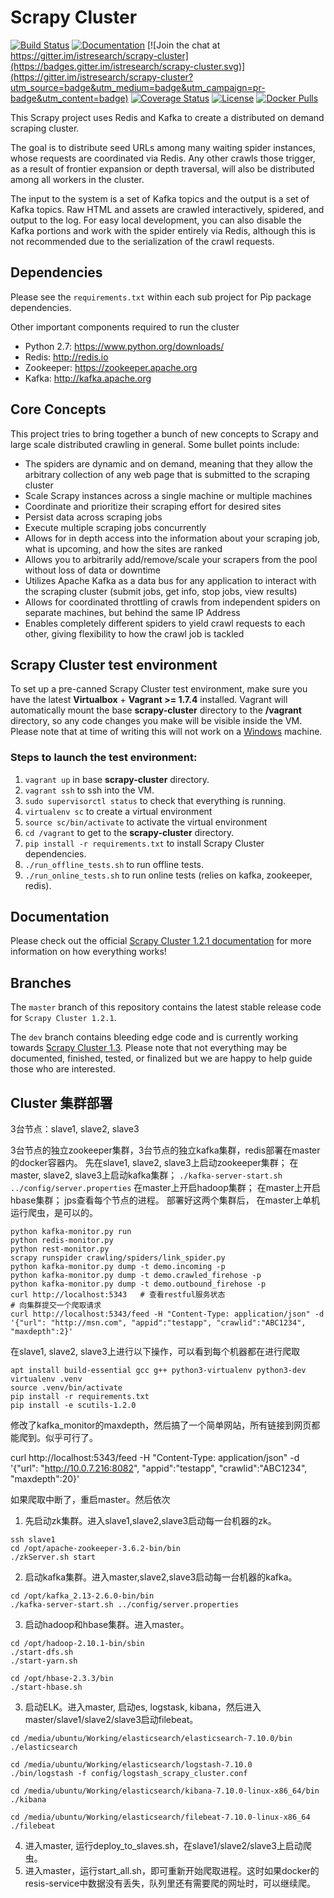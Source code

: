 # Scrapy Cluster

[![Build Status](https://travis-ci.org/istresearch/scrapy-cluster.svg?branch=master)](https://travis-ci.org/istresearch/scrapy-cluster) [![Documentation](https://readthedocs.org/projects/scrapy-cluster/badge/?version=latest)](http://scrapy-cluster.readthedocs.io/en/latest/) [![Join the chat at https://gitter.im/istresearch/scrapy-cluster](https://badges.gitter.im/istresearch/scrapy-cluster.svg)](https://gitter.im/istresearch/scrapy-cluster?utm_source=badge&utm_medium=badge&utm_campaign=pr-badge&utm_content=badge) [![Coverage Status](https://coveralls.io/repos/github/istresearch/scrapy-cluster/badge.svg?branch=master)](https://coveralls.io/github/istresearch/scrapy-cluster?branch=master) [![License](https://img.shields.io/badge/license-MIT-blue.svg)](https://github.com/istresearch/scrapy-cluster/blob/master/LICENSE) [![Docker Pulls](https://img.shields.io/docker/pulls/istresearch/scrapy-cluster.svg)](https://hub.docker.com/r/istresearch/scrapy-cluster/)

This Scrapy project uses Redis and Kafka to create a distributed on demand scraping cluster.

The goal is to distribute seed URLs among many waiting spider instances, whose requests are coordinated via Redis. Any other crawls those trigger, as a result of frontier expansion or depth traversal, will also be distributed among all workers in the cluster.

The input to the system is a set of Kafka topics and the output is a set of Kafka topics. Raw HTML and assets are crawled interactively, spidered, and output to the log. For easy local development, you can also disable the Kafka portions and work with the spider entirely via Redis, although this is not recommended due to the serialization of the crawl requests.

## Dependencies

Please see the ``requirements.txt`` within each sub project for Pip package dependencies.

Other important components required to run the cluster

- Python 2.7: https://www.python.org/downloads/
- Redis: http://redis.io
- Zookeeper: https://zookeeper.apache.org
- Kafka: http://kafka.apache.org

## Core Concepts

This project tries to bring together a bunch of new concepts to Scrapy and large scale distributed crawling in general. Some bullet points include:

- The spiders are dynamic and on demand, meaning that they allow the arbitrary collection of any web page that is submitted to the scraping cluster
- Scale Scrapy instances across a single machine or multiple machines
- Coordinate and prioritize their scraping effort for desired sites
- Persist data across scraping jobs
- Execute multiple scraping jobs concurrently
- Allows for in depth access into the information about your scraping job, what is upcoming, and how the sites are ranked
- Allows you to arbitrarily add/remove/scale your scrapers from the pool without loss of data or downtime
- Utilizes Apache Kafka as a data bus for any application to interact with the scraping cluster (submit jobs, get info, stop jobs, view results)
- Allows for coordinated throttling of crawls from independent spiders on separate machines, but behind the same IP Address
- Enables completely different spiders to yield crawl requests to each other, giving flexibility to how the crawl job is tackled

## Scrapy Cluster test environment

To set up a pre-canned Scrapy Cluster test environment, make sure you have the latest **Virtualbox** + **Vagrant >= 1.7.4** installed.  Vagrant will automatically mount the base **scrapy-cluster** directory to the **/vagrant** directory, so any code changes you make will be visible inside the VM. Please note that at time of writing this will not work on a [Windows](http://docs.ansible.com/ansible/intro_installation.html#control-machine-requirements) machine.

### Steps to launch the test environment:
1.  `vagrant up` in base **scrapy-cluster** directory.
2.  `vagrant ssh` to ssh into the VM.
3.  `sudo supervisorctl status` to check that everything is running.
4.  `virtualenv sc` to create a virtual environment
5.  `source sc/bin/activate` to activate the virtual environment
6.  `cd /vagrant` to get to the **scrapy-cluster** directory.
7.  `pip install -r requirements.txt` to install Scrapy Cluster dependencies.
8.  `./run_offline_tests.sh` to run offline tests.
9.  `./run_online_tests.sh` to run online tests (relies on kafka, zookeeper, redis).

## Documentation

Please check out the official [Scrapy Cluster 1.2.1 documentation](http://scrapy-cluster.readthedocs.org/en/latest/) for more information on how everything works!

## Branches

The `master` branch of this repository contains the latest stable release code for `Scrapy Cluster 1.2.1`.

The `dev` branch contains bleeding edge code and is currently working towards [Scrapy Cluster 1.3](https://github.com/istresearch/scrapy-cluster/milestone/3). Please note that not everything may be documented, finished, tested, or finalized but we are happy to help guide those who are interested.

## Cluster 集群部署

3台节点：slave1, slave2, slave3

3台节点的独立zookeeper集群，3台节点的独立kafka集群，redis部署在master的docker容器内。
先在slave1, slave2, slave3上启动zookeeper集群；
在master, slave2, slave3上启动kafka集群； `./kafka-server-start.sh ../config/server.properties`
在master上开启hadoop集群；
在master上开启hbase集群；
jps查看每个节点的进程。
部署好这两个集群后，
在master上单机运行爬虫，是可以的。
```
python kafka-monitor.py run
python redis-monitor.py
python rest-monitor.py
scrapy runspider crawling/spiders/link_spider.py
python kafka-monitor.py dump -t demo.incoming -p
python kafka-monitor.py dump -t demo.crawled_firehose -p
python kafka-monitor.py dump -t demo.outbound_firehose -p
curl http://localhost:5343   # 查看restful服务状态
# 向集群提交一个爬取请求
curl http://localhost:5343/feed -H "Content-Type: application/json" -d '{"url": "http://msn.com", "appid":"testapp", "crawlid":"ABC1234", "maxdepth":2}'
```

在slave1, slave2, slave3上进行以下操作，可以看到每个机器都在进行爬取
```
apt install build-essential gcc g++ python3-virtualenv python3-dev
virtualenv .venv
source .venv/bin/activate
pip install -r requirements.txt
pip install -e scutils-1.2.0
```

修改了kafka_monitor的maxdepth，然后搞了一个简单网站，所有链接到网页都能爬到。似乎可行了。

curl http://localhost:5343/feed -H "Content-Type: application/json" -d '{"url": "http://10.0.7.216:8082", "appid":"testapp", "crawlid":"ABC1234", "maxdepth":20}'

如果爬取中断了，重启master。然后依次
1. 先启动zk集群。进入slave1,slave2,slave3启动每一台机器的zk。
```
ssh slave1
cd /opt/apache-zookeeper-3.6.2-bin/bin
./zkServer.sh start
```

2. 启动kafka集群。进入master,slave2,slave3启动每一台机器的kafka。

```
cd /opt/kafka_2.13-2.6.0-bin/bin
./kafka-server-start.sh ../config/server.properties
```

3. 启动hadoop和hbase集群。进入master。

```
cd /opt/hadoop-2.10.1-bin/sbin
./start-dfs.sh
./start-yarn.sh

cd /opt/hbase-2.3.3/bin
./start-hbase.sh
```

3. 启动ELK。进入master, 启动es, logstask, kibana，然后进入master/slave1/slave2/slave3启动filebeat。

```
cd /media/ubuntu/Working/elasticsearch/elasticsearch-7.10.0/bin
./elasticsearch
```

```
cd /media/ubuntu/Working/elasticsearch/logstash-7.10.0
./bin/logstash -f config/logstash_scrapy_cluster.conf
```

```
cd /media/ubuntu/Working/elasticsearch/kibana-7.10.0-linux-x86_64/bin
./kibana
```

```
cd /media/ubuntu/Working/elasticsearch/filebeat-7.10.0-linux-x86_64
./filebeat
```

4. 进入master, 运行deploy_to_slaves.sh，在slave1/slave2/slave3上启动爬虫。
5. 进入master，运行start_all.sh，即可重新开始爬取进程。这时如果docker的resis-service中数据没有丢失，队列里还有需要爬的网址时，可以继续爬。


